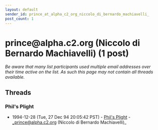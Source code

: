 ```yaml
---
layout: default
sender_id: prince_at_alpha_c2_org_niccolo_di_bernardo_machiavelli_
post_count: 1
---
```


# prince<span>@</span>alpha.c2.org (Niccolo di Bernardo Machiavelli) (1 post)

_Be aware that many list participants used multiple email addresses over their time active on the list. As such this page may not contain all threads available._

## Threads

### Phil's Plight
+ 1994-12-28 (Tue, 27 Dec 94 20:05:42 PST) - [Phil's Plight](/archive/1994/12/74110d0f7e34422716823b6c0c7d14b01d66c4b2e6039f0759aec0ddd4b02c2a) - _prince@alpha.c2.org (Niccolo di Bernardo Machiavelli)_

